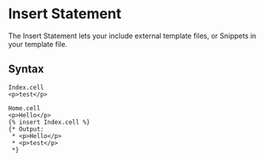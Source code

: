 Insert Statement
==================
The Insert Statement lets your include external template files, or Snippets in your template file.

Syntax
--------------
```
Index.cell
<p>test</p>

Home.cell
<p>Hello</p>
{% insert Index.cell %}
{* Output:
 * <p>Hello</p>
 * <p>test</p>
 *}
```